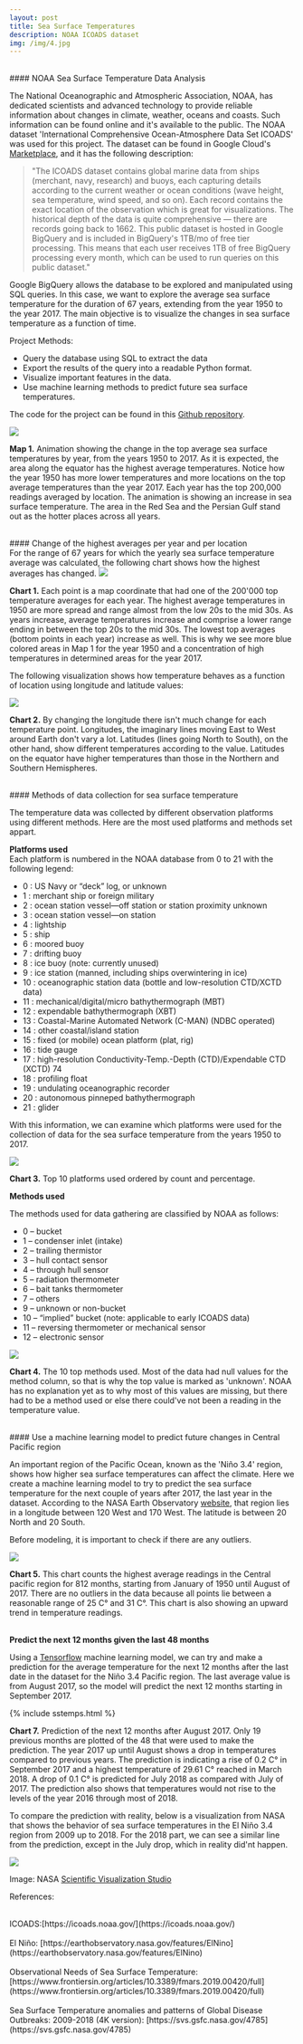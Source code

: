 ```yaml
---
layout: post
title: Sea Surface Temperatures
description: NOAA ICOADS dataset
img: /img/4.jpg
---
```

<br>
#### NOAA Sea Surface Temperature Data Analysis
<br>

The National Oceanographic and Atmospheric Association, NOAA, has dedicated scientists and advanced technology to provide reliable information about changes in climate, weather, oceans and coasts. Such information can be found online and it's available to the public. The NOAA dataset 'International Comprehensive Ocean-Atmosphere Data Set ICOADS' was used for this project. The dataset can be found in Google Cloud's [Marketplace](https://console.cloud.google.com/marketplace), and it has the following description:

> "The ICOADS dataset contains global marine data from ships (merchant, navy, research) and buoys, each capturing details according to the current weather or ocean conditions (wave height, sea temperature, wind speed, and so on). Each record contains the exact location of the observation which is great for visualizations. The historical depth of the data is quite comprehensive — there are records going back to 1662.
This public dataset is hosted in Google BigQuery and is included in BigQuery's 1TB/mo of free tier processing. This means that each user receives 1TB of free BigQuery processing every month, which can be used to run queries on this public dataset." 

Google BigQuery allows the database to be explored and manipulated using SQL queries. In this case, we want to explore the average sea surface temperature for the duration of 67 years, extending from the year 1950 to the year 2017. The main objective is to visualize the changes in sea surface temperature as a function of time.

Project Methods:

- Query the database using SQL to extract the data
- Export the results of the query into a readable Python format.
- Visualize important features in the data.
- Use machine learning methods to predict future sea surface temperatures.

The code for the project can be found in this [Github repository](https://github.com/jhmanchola/My_Projects/blob/master/NOAA_Ocean_Data_Analysis/NOAA%20Ocean%20Data%20Analysis-Copy1.ipynb).

<img src="../6_img/map_1.gif" class="center">

<strong>Map 1.</strong> Animation showing the change in the top average sea surface temperatures by year, from the years 1950 to 2017. As it is expected, the area along the equator has the highest average temperatures. Notice how the year 1950 has more lower temperatures and more locations on the top average temperatures than the year 2017. Each year has the top 200,000 readings averaged by location. The animation is showing an increase in sea surface temperature. The area in the Red Sea and the Persian Gulf stand out as the hotter places across all years.

<br>
#### Change of the highest averages per year and per location
<br>
For the range of 67 years for which the yearly sea surface temperature average was calculated, the following chart shows how the highest averages has changed.

<img src="../6_img/chart_1.png" class="center">

<strong>Chart 1.</strong> Each point is a map coordinate that had one of the 200'000 top temperature averages for each year. The highest average temperatures in 1950 are more spread and range almost from the low 20s to the mid 30s. As years increase, average temperatures increase and comprise a lower range ending in between the top 20s to the mid 30s. The lowest top averages (bottom points in each year) increase as well. This is why we see more blue colored areas in Map 1 for the year 1950 and a concentration of high temperatures in determined areas for the year 2017. 

The following visualization shows how temperature behaves as a function of location using longitude and latitude values:

<img src="../6_img/chart_2.png" class="center">

<strong>Chart 2.</strong> By changing the longitude there isn't much change for each temperature point. Longitudes, the imaginary lines moving East to West around Earth don't vary a lot. Latitudes (lines going North to South), on the other hand, show different temperatures according to the value. Latitudes on the equator have higher temperatures than those in the Northern and Southern Hemispheres. 

<br>
#### Methods of data collection for sea surface temperature
<br>

The temperature data was collected by different observation platforms using different methods. Here are the most used platforms and methods set appart. 

<strong>Platforms used</strong>
<br>
Each platform is numbered in the NOAA database from 0 to 21 with the following legend:

- 0 : US Navy or “deck” log, or unknown
- 1 : merchant ship or foreign military
- 2 : ocean station vessel—off station or station proximity unknown
- 3 : ocean station vessel—on station
- 4 : lightship
- 5 : ship
- 6 : moored buoy
- 7 : drifting buoy
- 8 : ice buoy (note: currently unused)
- 9 : ice station (manned, including ships overwintering in ice)
- 10 : oceanographic station data (bottle and low-resolution CTD/XCTD data)
- 11 : mechanical/digital/micro bathythermograph (MBT)
- 12 : expendable bathythermograph (XBT)
- 13 : Coastal-Marine Automated Network (C-MAN) (NDBC operated)
- 14 : other coastal/island station
- 15 : fixed (or mobile) ocean platform (plat, rig)
- 16 : tide gauge
- 17 : high-resolution Conductivity-Temp.-Depth (CTD)/Expendable CTD (XCTD) 74 
- 18 : profiling float
- 19 : undulating oceanographic recorder
- 20 : autonomous pinneped bathythermograph
- 21 : glider

With this information, we can examine which platforms were used for the collection of data for the sea surface temperature from the years 1950 to 2017. 

<img src="../6_img/chart_3.png" class="center">

<strong>Chart 3.</strong> Top 10 platforms used ordered by count and percentage.

<strong>Methods used</strong>
<br>

The methods used for data gathering are classified by NOAA as follows:

- 0 – bucket 
- 1 – condenser inlet (intake) 
- 2 – trailing thermistor 
- 3 – hull contact sensor 
- 4 – through hull sensor 
- 5 – radiation thermometer 
- 6 – bait tanks thermometer 
- 7 – others 
- 9 – unknown or non-bucket 
- 10 – “implied” bucket (note: applicable to early ICOADS data)
- 11 – reversing thermometer or mechanical sensor 
- 12 – electronic sensor

<img src="../6_img/chart_4.png" class="center">

<strong>Chart 4.</strong> The 10 top methods used. Most of the data had null values for the method column, so that is why the top value is marked as 'unknown'. NOAA has no explanation yet as to why most of this values are missing, but there had to be a method used or else there could've not been a reading in the temperature value.

<br>
#### Use a machine learning model to predict future changes in Central Pacific region
<br>

An important region of the Pacific Ocean, known as the 'Niño 3.4' region, shows how higher sea surface temperatures can affect the climate. Here we create a machine learning model to try to predict the sea surface temperature for the next couple of years after 2017, the last year in the dataset. According to the NASA Earth Observatory [website](https://earthobservatory.nasa.gov/features/ElNino), that region lies in a longitude between 120 West and 170 West. The latitude is between 20 North and 20 South.

Before modeling, it is important to check if there are any outliers.

<img src="../6_img/chart_5.png" class="center">

<strong>Chart 5.</strong> This chart counts the highest average readings in the Central pacific region for 812 months, starting from January of 1950 until August of 2017. There are no outliers in the data because all points lie between a reasonable range of 25 C° and 31 C°. This chart is also showing an upward trend in temperature readings. 


<br>
<strong>Predict the next 12 months given the last 48 months</strong>
<br>

Using a [Tensorflow](https://www.tensorflow.org/) machine learning model, we can try and make a prediction for the average temperature for the next 12 months after the last date in the dataset for the Niño 3.4 Pacific region. The last average value is from August 2017, so the model will predict the next 12 months starting in September 2017.


{% include sstemps.html %}

**Chart 7.** Prediction of the next 12 months after August 2017. Only 19 previous months are plotted of the 48 that were used to make the prediction. The year 2017 up until August shows a drop in temperatures compared to previous years. The prediction is indicating a rise of 0.2 C° in September 2017 and a highest temperature of 29.61 C° reached in March 2018. A drop of 0.1 C° is predicted for July 2018 as compared with July of 2017. The prediction also shows that temperatures would not rise to the levels of the year 2016 through most of 2018. 

To compare the prediction with reality, below is a visualization from NASA that shows the behavior of sea surface temperatures in the El Niño 3.4 region from 2009 up to 2018. For the 2018 part, we can see a similar line from the prediction, except in the July drop, which in reality did'nt happen.

<img src="../6_img/map_2.png" class="center">

Image: NASA [Scientific Visualization Studio](https://svs.gsfc.nasa.gov/4785)

References:

<br>
ICOADS:[https://icoads.noaa.gov/](https://icoads.noaa.gov/)
<br>
<br>
El Niño: [https://earthobservatory.nasa.gov/features/ElNino](https://earthobservatory.nasa.gov/features/ElNino)
<br>
<br>
Observational Needs of Sea Surface Temperature: [https://www.frontiersin.org/articles/10.3389/fmars.2019.00420/full](https://www.frontiersin.org/articles/10.3389/fmars.2019.00420/full)
<br>
<br>
Sea Surface Temperature anomalies and patterns of Global Disease Outbreaks: 2009-2018 (4K version): [https://svs.gsfc.nasa.gov/4785](https://svs.gsfc.nasa.gov/4785)
<br>





